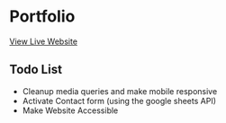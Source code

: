 # Portfolio

[View Live Website](https://daverich.dev)

## Todo List

- Cleanup media queries and make mobile responsive
- Activate Contact form (using the google sheets API)
- Make Website Accessible
